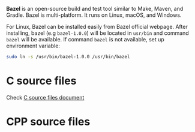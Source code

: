 **Bazel** is an open-source build and test tool similar to Make, Maven, and Gradle. Bazel is multi-platform. It runs on Linux, macOS, and Windows. 

For Linux, Bazel can be installed easily from Bazel official webpage. After installing, bazel (e.g ``bazel-1.0.0``) will be located in ``usr/bin`` and command ``bazel`` will be available. If command ``bazel`` is not available, set up environment variable:

```sh
sudo ln -s /usr/bin/bazel-1.0.0 /usr/bin/bazel
```

# C source files

Check [C source files document](C%20source%20files.md)

# CPP source files